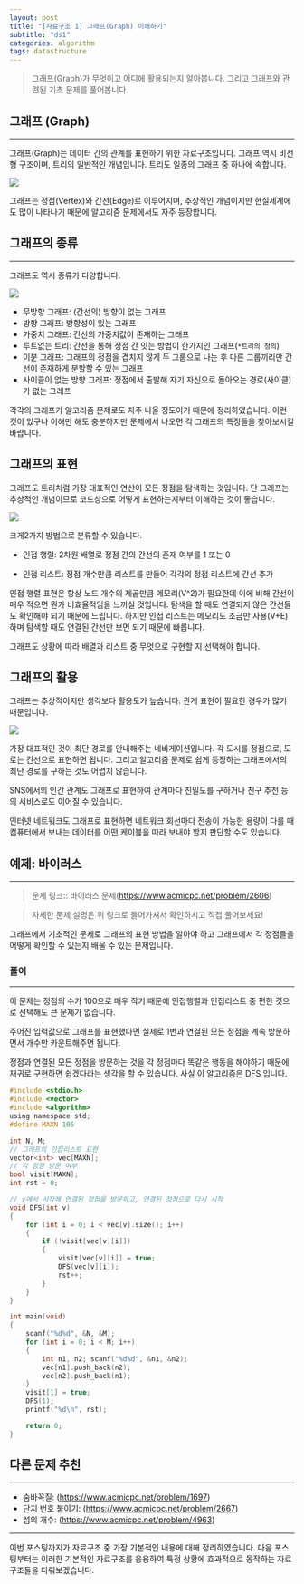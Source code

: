 ```yaml
---
layout: post
title: "[자료구조 1] 그래프(Graph) 이해하기"
subtitle: "ds1"
categories: algorithm
tags: datastructure
---
```


> 그래프(Graph)가 무엇이고 어디에 활용되는지 알아봅니다. 그리고 그래프와 관련된 기초 문제를 풀어봅니다.

## 그래프 (Graph)
---

그래프(Graph)는 데이터 간의 관계를 표현하기 위한 자료구조입니다. 그래프 역시 비선형 구조이며, 트리의 일반적인 개념입니다. 트리도 일종의 그래프 중 하나에 속합니다.

![](https://laboputer.github.io/assets/img/algorithm/ds/06_graph1.PNG)

그래프는 정점(Vertex)와 간선(Edge)로 이루어지며, 추상적인 개념이지만 현실세계에도 많이 나타나기 때문에 알고리즘 문제에서도 자주 등장합니다.

## 그래프의 종류
---

그래프도 역시 종류가 다양합니다.

![](https://laboputer.github.io/assets/img/algorithm/ds/06_graph2.PNG)

- 무방향 그래프: (간선의) 방향이 없는 그래프
- 방향 그래프: 방향성이 있는 그래프
- 가중치 그래프: 간선의 가중치값이 존재하는 그래프
- 루트없는 트리: 간선을 통해 정점 간 잇는 방법이 한가지인 그래프(`*트리의 정의`)
- 이분 그래프: 그래프의 정점을 겹치지 않게 두 그룹으로 나눈 후 다른 그룹끼리만 간선이 존재하게 분할할 수 있는 그래프
- 사이클이 없는 방향 그래프: 정점에서 출발해 자기 자신으로 돌아오는 경로(사이클)가 없는 그래프

각각의 그래프가 알고리즘 문제로도 자주 나올 정도이기 때문에 정리하였습니다. 이런 것이 있구나 이해만 해도 충분하지만 문제에서 나오면 각 그래프의 특징들을 찾아보시길 바랍니다.

## 그래프의 표현

그래프도 트리처럼 가장 대표적인 연산이 모든 정점을 탐색하는 것입니다. 단 그래프는 추상적인 개념이므로 코드상으로 어떻게 표현하는지부터 이해하는 것이 좋습니다.

![](https://laboputer.github.io/assets/img/algorithm/ds/06_graph3.PNG)

크게2가지 방법으로 분류할 수 있습니다. 

- 인접 행렬: 2차원 배열로 정점 간의 간선의 존재 여부를 1 또는 0

- 인접 리스트: 정점 개수만큼 리스트를 만들어 각각의 정점 리스트에 간선 추가

인접 행렬 표현은 항상 노드 개수의 제곱만큼 메모리(V^2)가 필요한데 이에 비해 간선이 매우 적으면 뭔가 비효율적임을 느끼실 것입니다. 탐색을 할 때도 연결되지 않은 간선들도 확인해야 되기 때문에 느립니다. 하지만 인접 리스트는 메모리도 조금만 사용(V+E)하며 탐색할 때도 연결된 간선만 보면 되기 때문에 빠릅니다.

그래프도 상황에 따라 배열과 리스트 중 무엇으로 구현할 지 선택해야 합니다.

## 그래프의 활용

그래프는 추상적이지만 생각보다 활용도가 높습니다. 관계 표현이 필요한 경우가 많기 때문입니다.

![](https://laboputer.github.io/assets/img/algorithm/ds/06_graph4.PNG)

가장 대표적인 것이 최단 경로를 안내해주는 네비게이션입니다. 각 도시를 정점으로, 도로는 간선으로 표현하면 됩니다. 그리고 알고리즘 문제로 쉽게 등장하는 그래프에서의 최단 경로를 구하는 것도 어렵지 않습니다.

SNS에서의 인간 관계도 그래프로 표현하여 관계마다 친밀도를 구하거나 친구 추천 등의 서비스로도 이어질 수 있습니다.

인터넷 네트워크도 그래프로 표현하면 네트워크 회선마다 전송이 가능한 용량이 다를 때 컴퓨터에서 보내는 데이터를 어떤 케이블을 따라 보내야 할지 판단할 수도 있습니다.

## 예제: 바이러스
---

> 문제 링크:: 바이러스 문제(https://www.acmicpc.net/problem/2606)

> 자세한 문제 설명은 위 링크로 들어가셔서 확인하시고 직접 풀어보세요!

그래프에서 기초적인 문제로 그래프의 표현 방법을 알아야 하고 그래프에서 각 정점들을 어떻게 확인할 수 있는지 배울 수 있는 문제입니다.

### 풀이
---

이 문제는 정점의 수가 100으로 매우 작기 때문에 인접행렬과 인접리스트 중 편한 것으로 선택해도 큰 문제가 없습니다.

주어진 입력값으로 그래프를 표현했다면 실제로 1번과 연결된 모든 정점을 계속 방문하면서 개수만 카운트해주면 됩니다.

정점과 연결된 모든 정점을 방문하는 것을 각 정점마다 똑같은 행동을 해야하기 때문에 재귀로 구현하면 쉽겠다라는 생각을 할 수 있습니다. 사실 이 알고리즘은 DFS 입니다.

```C
#include <stdio.h>
#include <vector>
#include <algorithm>
using namespace std;
#define MAXN 105

int N, M;
// 그래프의 인접리스트 표현
vector<int> vec[MAXN];
// 각 정점 방문 여부
bool visit[MAXN];
int rst = 0;

// v에서 시작해 연결된 정점을 방문하고, 연결된 정점으로 다시 시작
void DFS(int v)
{
	for (int i = 0; i < vec[v].size(); i++)
	{
		if (!visit[vec[v][i]])
		{
			visit[vec[v][i]] = true;
			DFS(vec[v][i]);
			rst++;
		}
	}
}

int main(void)
{
	scanf("%d%d", &N, &M);
	for (int i = 0; i < M; i++)
	{
		int n1, n2; scanf("%d%d", &n1, &n2);
		vec[n1].push_back(n2);
		vec[n2].push_back(n1);
	}
	visit[1] = true;
	DFS(1);
	printf("%d\n", rst);

	return 0;
}
```

## 다른 문제 추천
---

- 숨바꼭질: (https://www.acmicpc.net/problem/1697)
- 단지 번호 붙이기: (https://www.acmicpc.net/problem/2667)
- 섬의 개수: (https://www.acmicpc.net/problem/4963)

---

이번 포스팅까지가 자료구조 중 가장 기본적인 내용에 대해 정리하였습니다. 다음 포스팅부터는 이러한 기본적인 자료구조를 응용하여 특정 상황에 효과적으로 동작하는 자료구조들을 다뤄보겠습니다.